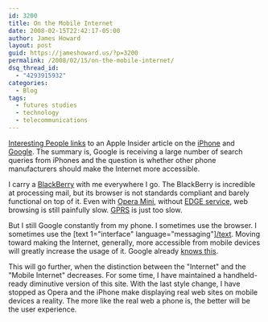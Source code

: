 ```yaml
---
id: 3200
title: On the Mobile Internet
date: 2008-02-15T22:42:17-05:00
author: James Howard
layout: post
guid: https://jameshoward.us/?p=3200
permalink: /2008/02/15/on-the-mobile-internet/
dsq_thread_id:
  - "4293915932"
categories:
  - Blog
tags:
  - futures studies
  - technology
  - telecommunications
---
```

[Interesting People links](http://www.listbox.com/member/archive/247/2008/20080215101442:C2B9FAF0-DBD8-11DC-90EB-DAD0189CFB26/) to an Apple Insider article on the [iPhone](http://www.apple.com/iphone/) and [Google](http://www.google.com).  The summary is, Google is receiving a large number of search queries from iPhones and the question is whether other phone manufacturers should make the Internet more accessible.

I carry a [BlackBerry](http://www.blackberry.com) with me everywhere I go.  The BlackBerry is incredible at processing mail, but its browser is not standards compliant and barely functional on top of it.  Even with [Opera Mini](http://www.operamini.com), without [EDGE service](http://en.wikipedia.org/wiki/Enhanced_Data_Rates_for_GSM_Evolution), web browsing is still painfully slow.  [GPRS](http://en.wikipedia.org/wiki/General_Packet_Radio_Service) is just too slow.

But I still Google constantly from my phone.  I sometimes use the browser.  I sometimes use the [text 1="interface" language="messaging"][/text](http://www.google.com/intl/en_us/mobile/sms/).  Moving toward making the Internet, generally, more accessible from mobile devices will greatly increase the usage of it.  Google already [knows this](http://code.google.com/android/).

This will go further, when the distinction between the "Internet" and the "Mobile Internet" decreases.  For some time, I have maintained a handheld-ready diminutive version of this site.  With the last style change, I have stopped as Opera and the iPhone make displaying real web sites on mobile devices a reality.  The more like the real web a phone is, the better will be the user experience.
